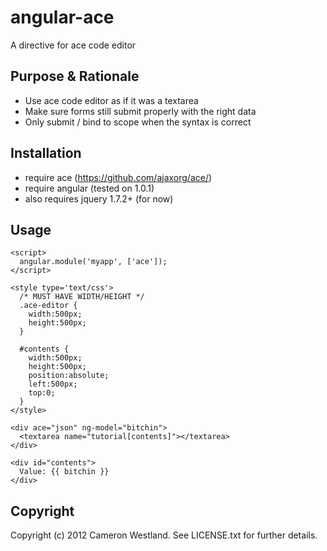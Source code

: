 # angular-ace

A directive for ace code editor

## Purpose & Rationale

* Use ace code editor as if it was a textarea
* Make sure forms still submit properly with the right data
* Only submit / bind to scope when the syntax is correct

## Installation

* require ace (https://github.com/ajaxorg/ace/)
* require angular (tested on 1.0.1)
* also requires jquery 1.7.2+ (for now)

## Usage

<!doctype html>
<html ng-app="myapp">
  <head>
    <script src="http://code.angularjs.org/1.0.1/angular-1.0.1.js"></script>
    <script src="https://ajax.googleapis.com/ajax/libs/jquery/1.7.2/jquery.min.js"></script>
    <script src="/ace.js"></script>
    <script src="/angular-ace.js"></script>  
    
    <script>
      angular.module('myapp', ['ace']);
    </script>

    <style type='text/css'>
      /* MUST HAVE WIDTH/HEIGHT */
      .ace-editor {
        width:500px;
        height:500px;
      }

      #contents {
        width:500px;
        height:500px;
        position:absolute;
        left:500px;
        top:0;
      }
    </style>
  </head>
  <body>

    <div ace="json" ng-model="bitchin">
      <textarea name="tutorial[contents]"></textarea>
    </div>

    <div id="contents">
      Value: {{ bitchin }}
    </div>

  </body>
</html>


## Copyright

Copyright (c) 2012 Cameron Westland. See LICENSE.txt for further details.

